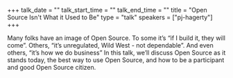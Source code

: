 +++
talk_date = ""
talk_start_time = ""
talk_end_time = ""
title = "Open Source Isn't What it Used to Be"
type = "talk"
speakers = ["pj-hagerty"]
+++

Many folks have an image of Open Source. To some it’s “if I build it, they will come”. Others, “it’s unregulated, Wild West - not dependable”. And even others, “it’s how we do business”
In this talk, we’ll discuss Open Source as it stands today, the best way to use Open Source, and how to be a participant and good Open Source citizen.
